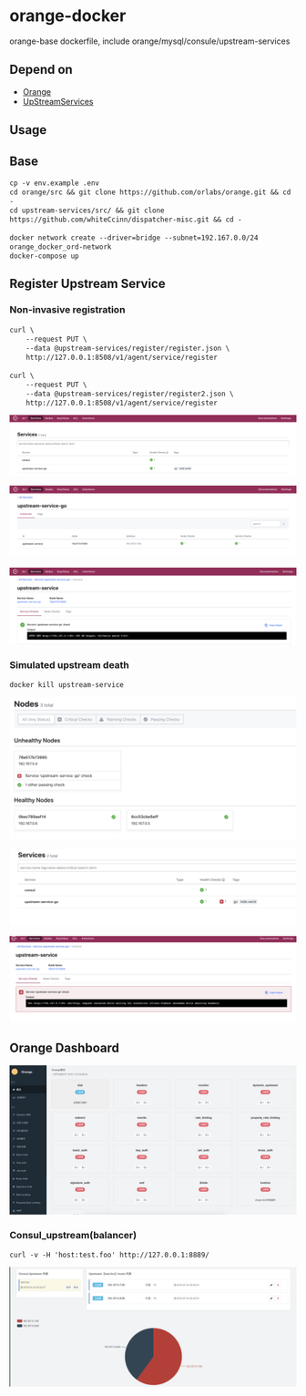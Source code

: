 # orange-docker

orange-base dockerfile, include orange/mysql/consule/upstream-services

## Depend on

- [Orange](https://github.com/orlabs/orange)
- [UpStreamServices](https://github.com/whiteCcinn/dispatcher-misc)

## Usage

## Base

```
cp -v env.example .env
cd orange/src && git clone https://github.com/orlabs/orange.git && cd -
cd upstream-services/src/ && git clone https://github.com/whiteCcinn/dispatcher-misc.git && cd -

docker network create --driver=bridge --subnet=192.167.0.0/24 orange_docker_ord-network
docker-compose up
```

## Register Upstream Service

### Non-invasive registration

```
curl \
    --request PUT \
    --data @upstream-services/register/register.json \
    http://127.0.0.1:8508/v1/agent/service/register

curl \
    --request PUT \
    --data @upstream-services/register/register2.json \
    http://127.0.0.1:8508/v1/agent/service/register
```

![images/1.png](images/1.png)

![images/2.png](images/2.png)

![images/3.png](images/3.png)

### Simulated upstream death

```
docker kill upstream-service
```

![images/4.png](images/4.png)

![images/5.png](images/5.png)

![images/6.png](images/6.png)

## Orange Dashboard

![images/7.png](images/7.png)

### Consul_upstream(balancer)

```
curl -v -H 'host:test.foo' http://127.0.0.1:8889/
```

![images/8.png](images/8.png)

